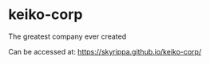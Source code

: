 # keiko-corp
The greatest company ever created

Can be accessed at:
https://skyrippa.github.io/keiko-corp/
